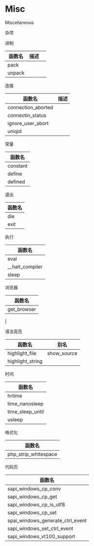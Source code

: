 # Misc

Miscellaneous

杂项



进制

| 函数名 | 描述 |      |
| ------ | ---- | ---- |
| pack   |      |      |
| unpack |      |      |



连接

| 函数名              | 描述 |
| ------------------ | -----|
| connection_aborted |      |
| connectin_status   |      |
| ignore_user_abort  |      |
| uniqid             |      |




常量

| 函数名         |
| -------------- |
| constant       |
| define         |
| defined        |



退出

| 函数名           |
| --------------- |
| die             |
| exit            |



执行

| 函数名              |
| ------------------- |
| eval                |
| \__halt_compiler    |
| sleep               |



浏览器

| 函数名                      |
| -------------------------- |
| get_browser                |
|



语法高亮

| 函数名              | 别名          |
| ------------------ | ------------- |
| highlight_file     | show_source   |
| highlight_string   |               |




时间

| 函数名               |
| -------------------- |
| hrtime               |
| time_nanosleep       |
| time_sleep_until     |
| usleep               |



格式化

| 函数名
| -----------------------------
| php_strip_whitespace



代码页

| 函数名
| -------------------------------
| sapi_windows_cp_conv
| sapi_windows_cp_get
| sapi_windows_cp_is_utf8
| sapi_windows_cp_set
| spai_windows_generate_ctrl_event
| sapi_windows_set_ctrl_event
| sapi_windows_vt100_support
